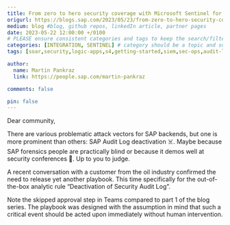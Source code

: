 ```yaml
---
title: From zero to hero security coverage with Microsoft Sentinel for your critical SAP security signals – Part 3
origurl: https://blogs.sap.com/2023/05/23/from-zero-to-hero-security-coverage-with-microsoft-sentinel-for-your-critical-sap-security-signals-part-3/
medium: blog #blog, github repos, linkedIn article, partner pages
date: 2023-05-22 12:00:00 +/0100
# PLEASE ensure consistent categories and tags to keep the search/filtering meaningful!
categories: [INTEGRATION, SENTINEL] # category should be a topic and sub-category primary product
tags: [soar,security,logic-apps,s4,getting-started,siem,sec-ops,audit-log]     # TAG names should always be lowercase

author:
  name: Martin Pankraz
  link: https://people.sap.com/martin-pankraz

comments: false

pin: false
---
```

Dear community,

There are various problematic attack vectors for SAP backends, but one is more prominent than others: SAP Audit Log deactivation ☠️. Maybe because SAP forensics people are practically blind or because it demos well at security conferences 🤪. Up to you to judge.

A recent conversation with a customer from the oil industry confirmed the need to release yet another playbook. This time specifically for the out-of-the-box analytic rule “Deactivation of Security Audit Log”.

Note the skipped approval step in Teams compared to part 1 of the blog series. The playbook was designed with the assumption in mind that such a critical event should be acted upon immediately without human intervention.
